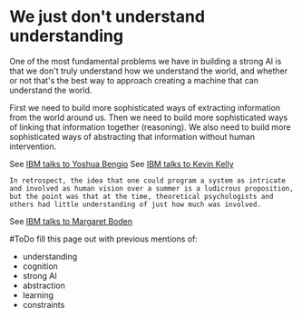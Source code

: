 # We just don't understand understanding

One of the most fundamental problems we have in building a strong AI is that we don't truly understand how we understand the world, and whether or not that's the best way to approach creating a machine that can understand the world. 

First we need to build more sophisticated ways of extracting information from the world around us. Then we need to build more sophisticated ways of linking that information together (reasoning). We also need to build more sophisticated ways of abstracting that information without human intervention. 

See [IBM talks to Yoshua Bengio](https://www.ibm.com/watson/advantage-reports/future-of-artificial-intelligence/yoshua-bengio.html)
See [IBM talks to Kevin Kelly](https://www.ibm.com/watson/advantage-reports/future-of-artificial-intelligence/kevin-kelly.html)

	In retrospect, the idea that one could program a system as intricate and involved as human vision over a summer is a ludicrous proposition, but the point was that at the time, theoretical psychologists and others had little understanding of just how much was involved.
	
See [IBM talks to Margaret Boden](https://www.ibm.com/watson/advantage-reports/future-of-artificial-intelligence/margaret-boden.html)

#ToDo fill this page out with previous mentions of:
- understanding
- cognition
- strong AI
- abstraction
- learning
- constraints